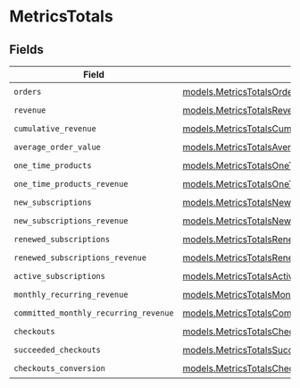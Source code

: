 # MetricsTotals


## Fields

| Field                                                                                                              | Type                                                                                                               | Required                                                                                                           | Description                                                                                                        |
| ------------------------------------------------------------------------------------------------------------------ | ------------------------------------------------------------------------------------------------------------------ | ------------------------------------------------------------------------------------------------------------------ | ------------------------------------------------------------------------------------------------------------------ |
| `orders`                                                                                                           | [models.MetricsTotalsOrders](../models/metricstotalsorders.md)                                                     | :heavy_check_mark:                                                                                                 | N/A                                                                                                                |
| `revenue`                                                                                                          | [models.MetricsTotalsRevenue](../models/metricstotalsrevenue.md)                                                   | :heavy_check_mark:                                                                                                 | N/A                                                                                                                |
| `cumulative_revenue`                                                                                               | [models.MetricsTotalsCumulativeRevenue](../models/metricstotalscumulativerevenue.md)                               | :heavy_check_mark:                                                                                                 | N/A                                                                                                                |
| `average_order_value`                                                                                              | [models.MetricsTotalsAverageOrderValue](../models/metricstotalsaverageordervalue.md)                               | :heavy_check_mark:                                                                                                 | N/A                                                                                                                |
| `one_time_products`                                                                                                | [models.MetricsTotalsOneTimeProducts](../models/metricstotalsonetimeproducts.md)                                   | :heavy_check_mark:                                                                                                 | N/A                                                                                                                |
| `one_time_products_revenue`                                                                                        | [models.MetricsTotalsOneTimeProductsRevenue](../models/metricstotalsonetimeproductsrevenue.md)                     | :heavy_check_mark:                                                                                                 | N/A                                                                                                                |
| `new_subscriptions`                                                                                                | [models.MetricsTotalsNewSubscriptions](../models/metricstotalsnewsubscriptions.md)                                 | :heavy_check_mark:                                                                                                 | N/A                                                                                                                |
| `new_subscriptions_revenue`                                                                                        | [models.MetricsTotalsNewSubscriptionsRevenue](../models/metricstotalsnewsubscriptionsrevenue.md)                   | :heavy_check_mark:                                                                                                 | N/A                                                                                                                |
| `renewed_subscriptions`                                                                                            | [models.MetricsTotalsRenewedSubscriptions](../models/metricstotalsrenewedsubscriptions.md)                         | :heavy_check_mark:                                                                                                 | N/A                                                                                                                |
| `renewed_subscriptions_revenue`                                                                                    | [models.MetricsTotalsRenewedSubscriptionsRevenue](../models/metricstotalsrenewedsubscriptionsrevenue.md)           | :heavy_check_mark:                                                                                                 | N/A                                                                                                                |
| `active_subscriptions`                                                                                             | [models.MetricsTotalsActiveSubscriptions](../models/metricstotalsactivesubscriptions.md)                           | :heavy_check_mark:                                                                                                 | N/A                                                                                                                |
| `monthly_recurring_revenue`                                                                                        | [models.MetricsTotalsMonthlyRecurringRevenue](../models/metricstotalsmonthlyrecurringrevenue.md)                   | :heavy_check_mark:                                                                                                 | N/A                                                                                                                |
| `committed_monthly_recurring_revenue`                                                                              | [models.MetricsTotalsCommittedMonthlyRecurringRevenue](../models/metricstotalscommittedmonthlyrecurringrevenue.md) | :heavy_check_mark:                                                                                                 | N/A                                                                                                                |
| `checkouts`                                                                                                        | [models.MetricsTotalsCheckouts](../models/metricstotalscheckouts.md)                                               | :heavy_check_mark:                                                                                                 | N/A                                                                                                                |
| `succeeded_checkouts`                                                                                              | [models.MetricsTotalsSucceededCheckouts](../models/metricstotalssucceededcheckouts.md)                             | :heavy_check_mark:                                                                                                 | N/A                                                                                                                |
| `checkouts_conversion`                                                                                             | [models.MetricsTotalsCheckoutsConversion](../models/metricstotalscheckoutsconversion.md)                           | :heavy_check_mark:                                                                                                 | N/A                                                                                                                |
